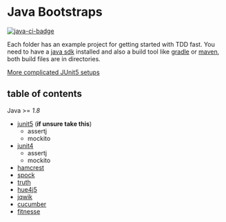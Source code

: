# Java Bootstraps

[![java-ci-badge]][ci-actions]

Each folder has an example project for getting started with TDD fast.
You need to have a [java sdk](https://www.java.com/) installed and also a build tool like [gradle](http://gradle.org/) or [maven](https://maven.apache.org/), both build files are in directories.

[More complicated JUnit5 setups](https://github.com/junit-team/junit5-samples)

## table of contents

Java >= _1.8_
  * [junit5](junit5) (**if unsure take this**)
      * assertj
      * mockito 
  * [junit4](junit4)
      * assertj
      * mockito 
  * [hamcrest](hamcrest)
  * [spock](spock)
  * [truth](truth)
  * [hue4j5](hue4j5)
  * [jqwik](jqwik)
  * [cucumber](cucumber)
  * [fitnesse](fitnesse)

  [java-ci-badge]:https://github.com/swkBerlin/kata-bootstraps/workflows/Java%20CI/badge.svg "CI build status"
  [ci-actions]: https://github.com/swkBerlin/kata-bootstraps/actions
